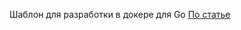 Шаблон для разработки в докере для Go
[По статье](https://levelup.gitconnected.com/docker-for-go-development-a27141f36ba9)